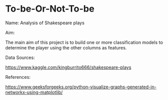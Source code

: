 # To-be-Or-Not-To-be

Name: Analysis of Shakespeare plays

Aim:

The main aim of this project is to build one or more classification models to determine the player using the other columns as features.


Data Sources:

https://www.kaggle.com/kingburrito666/shakespeare-plays


References:

https://www.geeksforgeeks.org/python-visualize-graphs-generated-in-networkx-using-matplotlib/
